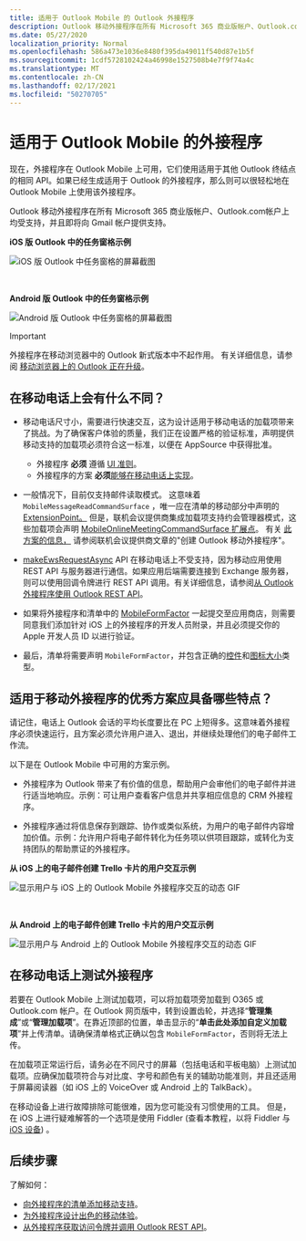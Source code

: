 ```yaml
---
title: 适用于 Outlook Mobile 的 Outlook 外接程序
description: Outlook 移动外接程序在所有 Microsoft 365 商业版帐户、Outlook.com帐户上均受支持，并且即将推出对 gmail 帐户的支持。
ms.date: 05/27/2020
localization_priority: Normal
ms.openlocfilehash: 586a473e1036e8480f395da49011f540d87e1b5f
ms.sourcegitcommit: 1cdf5728102424a46998e1527508b4e7f9f74a4c
ms.translationtype: MT
ms.contentlocale: zh-CN
ms.lasthandoff: 02/17/2021
ms.locfileid: "50270705"
---
```

# <a name="add-ins-for-outlook-mobile"></a>适用于 Outlook Mobile 的外接程序

现在，外接程序在 Outlook Mobile 上可用，它们使用适用于其他 Outlook 终结点的相同 API。如果已经生成适用于 Outlook 的外接程序，那么则可以很轻松地在 Outlook Mobile 上使用该外接程序。

Outlook 移动外接程序在所有 Microsoft 365 商业版帐户、Outlook.com帐户上均受支持，并且即将向 Gmail 帐户提供支持。

**iOS 版 Outlook 中的任务窗格示例**

![iOS 版 Outlook 中任务窗格的屏幕截图](../images/outlook-mobile-addin-taskpane.png)

<br/>

**Android 版 Outlook 中的任务窗格示例**

![Android 版 Outlook 中任务窗格的屏幕截图](../images/outlook-mobile-addin-taskpane-android.png)

> [!IMPORTANT]
> 外接程序在移动浏览器中的 Outlook 新式版本中不起作用。 有关详细信息，请参阅 [移动浏览器上的 Outlook 正在升级](https://techcommunity.microsoft.com/t5/outlook-blog/outlook-on-your-mobile-browser-is-being-upgraded/ba-p/1125816)。

## <a name="whats-different-on-mobile"></a>在移动电话上会有什么不同？

- 移动电话尺寸小，需要进行快速交互，这为设计适用于移动电话的加载项带来了挑战。为了确保客户体验的质量，我们正在设置严格的验证标准，声明提供移动支持的加载项必须符合这一标准，以便在 AppSource 中获得批准。
  - 外接程序 **必须** 遵循 [UI 准则](outlook-addin-design.md)。
  - 外接程序的方案 **必须**[能够在移动电话上实现](#what-makes-a-good-scenario-for-mobile-add-ins)。

- 一般情况下，目前仅支持邮件读取模式。 这意味着 `MobileMessageReadCommandSurface` ，唯一应在清单的移动部分中声明的[ExtensionPoint。](../reference/manifest/extensionpoint.md#mobilemessagereadcommandsurface) 但是，联机会议提供商集成加载项支持约会管理器模式，这些加载项会声明 [MobileOnlineMeetingCommandSurface 扩展点](../reference/manifest/extensionpoint.md#mobileonlinemeetingcommandsurface)。 有关 [此方案的信息，](online-meeting.md) 请参阅联机会议提供商文章的"创建 Outlook 移动外接程序"。

- [makeEwsRequestAsync](../reference/objectmodel/preview-requirement-set/office.context.mailbox.md#methods) API 在移动电话上不受支持，因为移动应用使用 REST API 与服务器进行通信。如果应用后端需要连接到 Exchange 服务器，则可以使用回调令牌进行 REST API 调用。有关详细信息，请参阅[从 Outlook 外接程序使用 Outlook REST API](use-rest-api.md)。

- 如果将外接程序和清单中的 [MobileFormFactor](../reference/manifest/mobileformfactor.md) 一起提交至应用商店，则需要同意我们添加针对 iOS 上的外接程序的开发人员附录，并且必须提交你的 Apple 开发人员 ID 以进行验证。

- 最后，清单将需要声明 `MobileFormFactor`，并包含正确的[控件](../reference/manifest/control.md)和[图标大小](../reference/manifest/icon.md)类型。

## <a name="what-makes-a-good-scenario-for-mobile-add-ins"></a>适用于移动外接程序的优秀方案应具备哪些特点？

请记住，电话上 Outlook 会话的平均长度要比在 PC 上短得多。这意味着外接程序必须快速运行，且方案必须允许用户进入、退出，并继续处理他们的电子邮件工作流。

以下是在 Outlook Mobile 中可用的方案示例。

- 外接程序为 Outlook 带来了有价值的信息，帮助用户会审他们的电子邮件并进行适当地响应。示例：可让用户查看客户信息并共享相应信息的 CRM 外接程序。

- 外接程序通过将信息保存到跟踪、协作或类似系统，为用户的电子邮件内容增加价值。示例：允许用户将电子邮件转化为任务项以供项目跟踪，或转化为支持团队的帮助票证的外接程序。

**从 iOS 上的电子邮件创建 Trello 卡片的用户交互示例**

![显示用户与 iOS 上的 Outlook Mobile 外接程序交互的动态 GIF](../images/outlook-mobile-addin-interaction.gif)

<br/>

**从 Android 上的电子邮件创建 Trello 卡片的用户交互示例**

![显示用户与 Android 上的 Outlook Mobile 外接程序交互的动态 GIF](../images/outlook-mobile-addin-interaction-android.gif)

## <a name="testing-your-add-ins-on-mobile"></a>在移动电话上测试外接程序

若要在 Outlook Mobile 上测试加载项，可以将加载项旁加载到 O365 或 Outlook.com 帐户。在 Outlook 网页版中，转到设置齿轮，并选择“**管理集成**”或“**管理加载项**”。在靠近顶部的位置，单击显示的“**单击此处添加自定义加载项**”并上传清单。请确保清单格式正确以包含 `MobileFormFactor`，否则将无法上传。

在加载项正常运行后，请务必在不同尺寸的屏幕（包括电话和平板电脑）上测试加载项。应确保加载项符合与对比度、字号和颜色有关的辅助功能准则，并且还适用于屏幕阅读器（如 iOS 上的 VoiceOver 或 Android 上的 TalkBack）。

在移动设备上进行故障排除可能很难，因为您可能没有习惯使用的工具。 但是，在 iOS 上进行疑难解答的一个选项是使用 Fiddler (查看本教程，以将 Fiddler 与 [iOS 设备](https://www.telerik.com/blogs/using-fiddler-with-apple-ios-devices)) 。

## <a name="next-steps"></a>后续步骤

了解如何：

- [向外接程序的清单添加移动支持](add-mobile-support.md)。
- [为外接程序设计出色的移动体验](outlook-addin-design.md)。
- [从外接程序获取访问令牌并调用 Outlook REST API](use-rest-api.md)。
